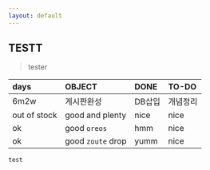 ```yaml
---
layout: default
---
```


## TESTT

>tester

| days        | OBJECT         | DONE | TO-DO  |
|:-------------|:------------------|:------|:------|
| 6m2w          | 게시판완성 | DB삽입  | 개념정리  |
| out of stock | good and plenty   | nice  | nice  |
| ok           | good `oreos`      | hmm   | nice  |
| ok           | good `zoute` drop | yumm  | nice  |


```
test
```


